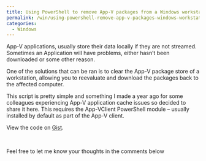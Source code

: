 ```yaml
---
title: Using PowerShell to remove App-V packages from a Windows workstation
permalink: /win/using-powershell-remove-app-v-packages-windows-workstation/
categories:
  - Windows
---
```

App-V applications, usually store their data locally if they are not streamed. Sometimes an Application will have problems, either hasn&#8217;t been downloaded or some other reason.

One of the solutions that can be ran is to clear the App-V package store of a workstation, allowing you to reevaluate and download the packages back to the affected computer.

This script is pretty simple and something I made a year ago for some colleagues experiencing App-V application cache issues so decided to share it here. This requires the App-VClient PowerShell module &#8211; usually installed by default as part of the App-V client.

<div class="oembed-gist">
  <noscript>
    View the code on <a href="https://gist.github.com/lukemurraynz/9fe9be2c307615c773fe3648f7ca3f9c">Gist</a>.
  </noscript>
</div>

&nbsp;

Feel free to let me know your thoughts in the comments below
